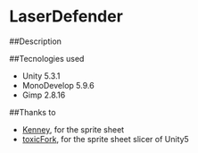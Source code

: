 # LaserDefender

##Description



##Tecnologies used
- Unity 5.3.1
- MonoDevelop 5.9.6
- Gimp 2.8.16

##Thanks to
- [Kenney](http://www.Kenney.nl), for the sprite sheet
- [toxicFork](https://github.com/toxicFork/Unity3D-TextureAtlasSlicer), for the sprite sheet slicer of Unity5
